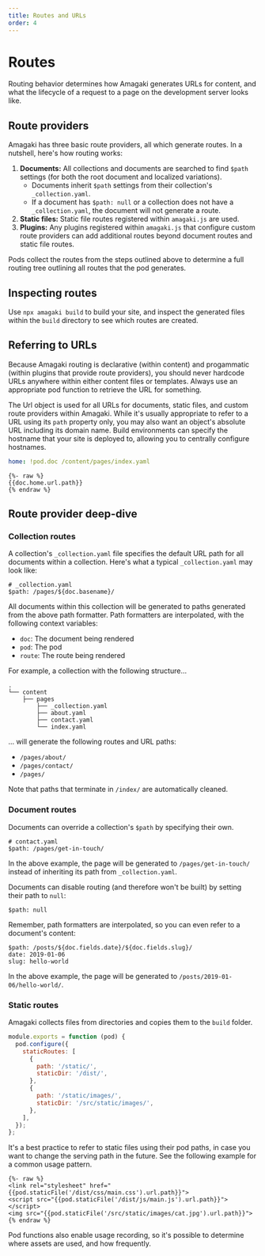 ```yaml
---
title: Routes and URLs
order: 4
---
```

# Routes

Routing behavior determines how Amagaki generates URLs for content, and what the
lifecycle of a request to a page on the development server looks like.

## Route providers

Amagaki has three basic route providers, all which generate routes. In a
nutshell, here's how routing works:

1. **Documents:** All collections and documents are searched to find `$path` settings (for both
   the root document and localized variations).
    - Documents inherit `$path` settings from their collection's
      `_collection.yaml`.
    - If a document has `$path: null` or a collection does not have a
      `_collection.yaml`, the document will not generate a route.
2. **Static files:** Static file routes registered within `amagaki.js` are used.
3. **Plugins:** Any plugins registered within `amagaki.js` that configure custom route
   providers can add additional routes beyond document routes and static file
   routes.

Pods collect the routes from the steps outlined above to determine a full
routing tree outlining all routes that the pod generates.

## Inspecting routes

Use `npx amagaki build` to build your site, and inspect the generated files
within the `build` directory to see which routes are created.

## Referring to URLs

Because Amagaki routing is declarative (within content) and progammatic (within
plugins that provide route providers), you should never hardcode URLs anywhere
within either content files or templates. Always use an appropriate pod function
to retrieve the URL for something.

The Url object is used for all URLs for documents, static files, and custom
route providers within Amagaki. While it's usually appropriate to refer to a URL
using its `path` property only, you may also want an object's absolute URL
including its domain name. Build environments can specify the hostname that your
site is deployed to, allowing you to centrally configure hostnames.

```yaml
home: !pod.doc /content/pages/index.yaml
```

```nunjucks
{%- raw %}
{{doc.home.url.path}}
{% endraw %}
```

## Route provider deep-dive

### Collection routes

A collection's `_collection.yaml` file specifies the default URL path for all
documents within a collection. Here's what a typical `_collection.yaml` may look
like:

```
# _collection.yaml
$path: /pages/${doc.basename}/
```

All documents within this collection will be generated to paths generated from
the above path formatter. Path formatters are interpolated, with the following
context variables:

- `doc`: The document being rendered
- `pod`: The pod
- `route`: The route being rendered

For example, a collection with the following structure...

```
.
└── content
    ├── pages
        ├── _collection.yaml
        ├── about.yaml
        ├── contact.yaml
        └── index.yaml
```

... will generate the following routes and URL paths:

- `/pages/about/`
- `/pages/contact/`
- `/pages/`

Note that paths that terminate in `/index/` are automatically cleaned.

### Document routes

Documents can override a collection's `$path` by specifying their own.

```
# contact.yaml
$path: /pages/get-in-touch/
```

In the above example, the page will be generated to `/pages/get-in-touch/`
instead of inheriting its path from `_collection.yaml`.

Documents can disable routing (and therefore won't be built) by setting their
path to `null`:

```
$path: null
```

Remember, path formatters are interpolated, so you can even refer to a
document's content:

```
$path: /posts/${doc.fields.date}/${doc.fields.slug}/
date: 2019-01-06
slug: hello-world
```

In the above example, the page will be generated to
`/posts/2019-01-06/hello-world/`.

### Static routes

Amagaki collects files from directories and copies them to the `build` folder.

```javascript
module.exports = function (pod) {
  pod.configure({
    staticRoutes: [
      {
        path: '/static/',
        staticDir: '/dist/',
      },
      {
        path: '/static/images/',
        staticDir: '/src/static/images/',
      },
    ],
  });
};
```

It's a best practice to refer to static files using their pod paths, in case you
want to change the serving path in the future. See the following example for a
common usage pattern.

```nunjucks
{%- raw %}
<link rel="stylesheet" href="{{pod.staticFile('/dist/css/main.css').url.path}}">
<script src="{{pod.staticFile('/dist/js/main.js').url.path}}"></script>
<img src="{{pod.staticFile('/src/static/images/cat.jpg').url.path}}">
{% endraw %}
```

Pod functions also enable usage recording, so it's possible to determine where
assets are used, and how frequently.